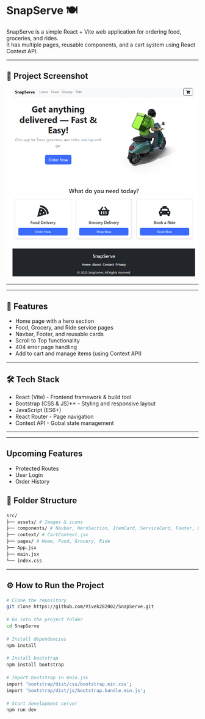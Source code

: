# SnapServe 🍽️

SnapServe is a simple React + Vite web application for ordering food, groceries, and rides.  
It has multiple pages, reusable components, and a cart system using React Context API.

---

## 📸 Project Screenshot
![SnapServe App Screenshot](src/assets/SnapServe.png)


---
---

## 🚀 Features
- Home page with a hero section
- Food, Grocery, and Ride service pages
- Navbar, Footer, and reusable cards
- Scroll to Top functionality
- 404 error page handling
- Add to cart and manage items (using Context API)

---

## 🛠 Tech Stack
- React (Vite) - Frontend framework & build tool
- Bootstrap (CSS & JS)** – Styling and responsive layout
- JavaScript (ES6+)
- React Router - Page navigation
- Context API - Gobal state management

---

---

## Upcoming Features
- Protected Routes
- User Login
- Order History


## 📂 Folder Structure
```bash
src/
├── assets/ # Images & icons
├── components/ # Navbar, HeroSection, ItemCard, ServiceCard, Footer, Cart, ScrollToTop, NotFound
├── context/ # CartContext.jsx
├── pages/ # Home, Food, Grocery, Ride
├── App.jsx
├── main.jsx
└── index.css
```


---

## ⚙️ How to Run the Project
```bash
# Clone the repository
git clone https://github.com/Vivek282002/SnapServe.git

# Go into the project folder
cd SnapServe

# Install dependencies
npm install

# Install bootstrap
npm install bootstrap

# Import bootstrap in main.jsx
import 'bootstrap/dist/css/bootstrap.min.css';
import 'bootstrap/dist/js/bootstrap.bundle.min.js';

# Start development server
npm run dev
```
